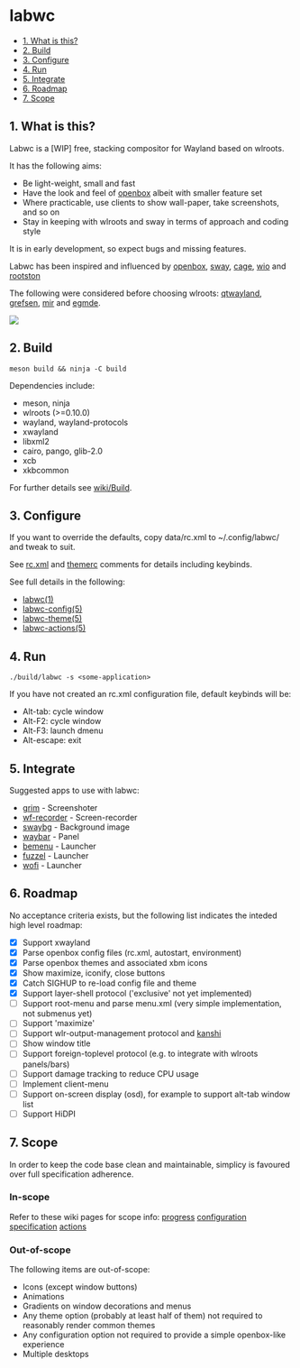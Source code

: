# labwc

- [1. What is this?](#1-what-is-this)
- [2. Build](#2-build)
- [3. Configure](#3-configure)
- [4. Run](#4-run)
- [5. Integrate](#5-integrate)
- [6. Roadmap](#6-roadmap)
- [7. Scope](#7-scope)

## 1. What is this?

Labwc is a [WIP] free, stacking compositor for Wayland based on wlroots.

It has the following aims:

- Be light-weight, small and fast
- Have the look and feel of [openbox](https://github.com/danakj/openbox) albeit
  with smaller feature set
- Where practicable, use clients to show wall-paper, take screenshots, and so on
- Stay in keeping with wlroots and sway in terms of approach and coding style

It is in early development, so expect bugs and missing features.

Labwc has been inspired and influenced by [openbox](https://github.com/danakj/openbox), [sway](https://github.com/swaywm/sway), [cage](https://www.hjdskes.nl/blog/cage-01/), [wio](https://wio-project.org/) and [rootston](https://github.com/swaywm/rootston)

The following were considered before choosing wlroots: [qtwayland](https://github.com/qt/qtwayland), [grefsen](https://github.com/ec1oud/grefsen), [mir](https://mir-server.io) and [egmde](https://github.com/AlanGriffiths/egmde).

![](https://raw.githubusercontent.com/wiki/johanmalm/labwc/images/scrot2.png)

## 2. Build

    meson build && ninja -C build

Dependencies include:

- meson, ninja
- wlroots (>=0.10.0)
- wayland, wayland-protocols
- xwayland
- libxml2
- cairo, pango, glib-2.0
- xcb
- xkbcommon

For further details see [wiki/Build](https://github.com/johanmalm/labwc/wiki/Build).

## 3. Configure

If you want to override the defaults, copy data/rc.xml to ~/.config/labwc/ and tweak to suit.

See [rc.xml](docs/rc.xml) and [themerc](docs/themerc) comments for details including keybinds.

See full details in the following:

- [labwc(1)](docs/labwc.1.md)
- [labwc-config(5)](docs/labwc-config.5.md)
- [labwc-theme(5)](docs/labwc-theme.5.md)
- [labwc-actions(5)](docs/labwc-actions.5.md)

## 4. Run

    ./build/labwc -s <some-application>

If you have not created an rc.xml configuration file, default keybinds will be:

- Alt-tab: cycle window
- Alt-F2: cycle window
- Alt-F3: launch dmenu
- Alt-escape: exit

## 5. Integrate

Suggested apps to use with labwc:

- [grim](https://github.com/emersion/grim) - Screenshoter
- [wf-recorder](https://github.com/ammen99/wf-recorder) - Screen-recorder
- [swaybg](https://github.com/swaywm/swaybg) - Background image
- [waybar](https://github.com/Alexays/Waybar) - Panel
- [bemenu](https://github.com/Cloudef/bemenu) - Launcher
- [fuzzel](https://codeberg.org/dnkl/fuzzel) - Launcher
- [wofi](https://hg.sr.ht/~scoopta/wofi) - Launcher

## 6. Roadmap

No acceptance criteria exists, but the following list indicates the inteded high level roadmap:

- [x] Support xwayland
- [x] Parse openbox config files (rc.xml, autostart, environment)
- [x] Parse openbox themes and associated xbm icons
- [x] Show maximize, iconify, close buttons
- [x] Catch SIGHUP to re-load config file and theme
- [x] Support layer-shell protocol ('exclusive' not yet implemented)
- [ ] Support root-menu and parse menu.xml (very simple implementation, not submenus yet)
- [ ] Support 'maximize'
- [ ] Support wlr-output-management protocol and [kanshi](https://github.com/emersion/kanshi.git)
- [ ] Show window title
- [ ] Support foreign-toplevel protocol (e.g. to integrate with wlroots panels/bars)
- [ ] Support damage tracking to reduce CPU usage
- [ ] Implement client-menu
- [ ] Support on-screen display (osd), for example to support alt-tab window list
- [ ] Support HiDPI

## 7. Scope

In order to keep the code base clean and maintainable, simplicy is favoured over full specification adherence.

### In-scope

Refer to these wiki pages for scope info: [progress](https://github.com/johanmalm/labwc/wiki/Scope-progress) [configuration](https://github.com/johanmalm/labwc/wiki/Scope-configuration) [specification](https://github.com/johanmalm/labwc/wiki/Scope-theme-specification) [actions](https://github.com/johanmalm/labwc/wiki/Scope-actions)

### Out-of-scope

The following items are out-of-scope:

- Icons (except window buttons)
- Animations
- Gradients on window decorations and menus
- Any theme option (probably at least half of them) not required to reasonably render common themes
- Any configuration option not required to provide a simple openbox-like experience
- Multiple desktops

